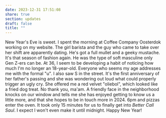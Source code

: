 ```yaml
---
date: 2023-12-31 17:51:08
share: true
section: updates
draft: false
title: ""
---
```


New Year's Eve is sweet. I spent the morning at Coffee Company Oosterdok working on my website. The girl barista and the guy who came to take over her shift are apparently dating. He's got a full mullet and a geeky mustache. It's that season of fashion again. He was the type of soft masculine only Gen Z-ers can be. At 36, I seem to be developing a habit of noticing how much I'm no longer an 18-year-old. Everyone who seems my age addresses me with the formal "u". I also saw S in the street. It's the first anniversary of her father's passing and she was wondering out loud what could properly trigger an ugly cry. She offered me a red velvet "oliebol", which looked like a fried dog treat. No thank you, ma'am. A friendly face in the neighborhood knocks on our window and tells me she has enjoyed getting to know us a little more, and that she hopes to be in touch more in 2024. 6pm and pizzas enter the oven. It took only 15 minutes for us to finally get into _Better Call Saul_. I expect I won't even make it until midnight. Happy New Year!
